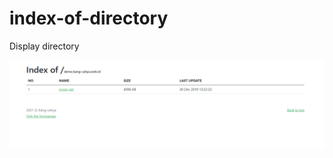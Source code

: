 # index-of-directory
Display directory

![Screenshot](https://github.com/dyazincahya/index-of-directory/blob/main/ss2.png)
